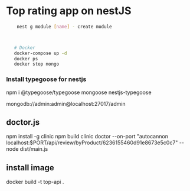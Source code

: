 # Top rating app on nestJS

```bash
	nest g module [name] - create module



   # Docker
   docker-compose up -d
   docker ps
   docker stop mongo
```

### Install typegoose for nestjs

npm i @typegoose/typegoose mongoose nestjs-typegoose

mongodb://admin:admin@localhost:27017/admin

## doctor.js

npm install -g clinic
npm build
clinic doctor --on-port "autocannon localhost:$PORT/api/review/byProduct/6236155460d91e8673e5c0c7" -- node dist/main.js

## install image

docker build -t top-api .
